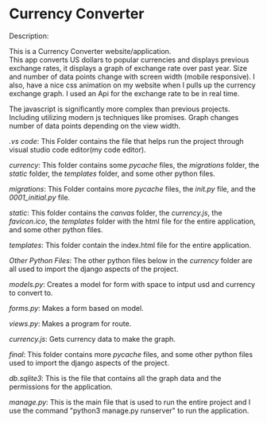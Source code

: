 # Currency Converter

Description:

This is a Currency Converter website/application.  
This app converts US dollars to popular currencies and displays previous exchange rates, it displays a graph of exchange rate over past year.
Size and number of data points change with screen width (mobile responsive). I also, have a nice css animation on my website when I pulls up the currency exchange graph. I used an Api for the exchange rate to be in real time.

The javascript is significantly more complex than previous projects. Including utilizing modern js techniques like promises.
Graph changes number of data points depending on the view width.

*.vs code*: This Folder contains the file that helps run the project through visual studio code editor(my code editor). 

*currency*: This folder contains some *_pycache_* files, the *migrations* folder, the *static* folder, the *templates* folder, and some other python files.

*migrations*: This Folder contains more *_pycache_* files, the *_init_.py* file, and the *0001_initial.py* file.

*static*: This folder contains the *canvas* folder, the *currency.js*, the *favicon.ico*, the *templates* folder with the html file for the entire application, and some other python files. 

*templates*: This folder contain the index.html file for the entire application. 

*Other Python Files*: The other python files below in the *currency* folder are all used to import the django aspects of the project. 

*models.py*: Creates a model for form with space to intput usd and currency to convert to.

*forms.py*: Makes a form based on model.

*views.py*: Makes a program for route.

*currency.js*: Gets currency data to make the graph.

*final*: This folder contains more *_pycache_*  files, and some other python files used to import the django aspects of the project. 

*db.sqlite3*: This is the file that contains all the graph data and the permissions for the application. 

*manage.py*: This is the main file that is used to run the entire project and I use the command "python3 manage.py runserver" to run the application.

